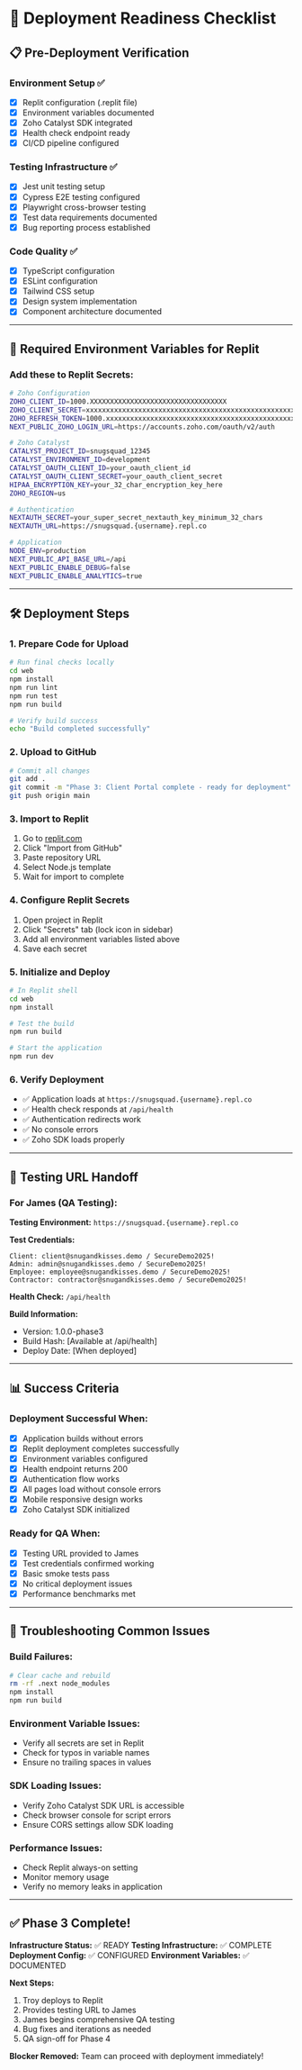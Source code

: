 # 🚀 Deployment Readiness Checklist

## 📋 **Pre-Deployment Verification**

### **Environment Setup** ✅
- [x] Replit configuration (.replit file)
- [x] Environment variables documented
- [x] Zoho Catalyst SDK integrated
- [x] Health check endpoint ready
- [x] CI/CD pipeline configured

### **Testing Infrastructure** ✅  
- [x] Jest unit testing setup
- [x] Cypress E2E testing configured
- [x] Playwright cross-browser testing
- [x] Test data requirements documented
- [x] Bug reporting process established

### **Code Quality** ✅
- [x] TypeScript configuration
- [x] ESLint configuration
- [x] Tailwind CSS setup
- [x] Design system implementation
- [x] Component architecture documented

---

## 🔧 **Required Environment Variables for Replit**

### **Add these to Replit Secrets:**

```bash
# Zoho Configuration
ZOHO_CLIENT_ID=1000.XXXXXXXXXXXXXXXXXXXXXXXXXXXXXXXXXX
ZOHO_CLIENT_SECRET=xxxxxxxxxxxxxxxxxxxxxxxxxxxxxxxxxxxxxxxxxxxxxxxxxxxxxxxxxxxxxxx
ZOHO_REFRESH_TOKEN=1000.xxxxxxxxxxxxxxxxxxxxxxxxxxxxxxxxxxxxxxxxxxxxxxxxxxxxxxxxxxxxxxx.xxxxxxxxxxxxxxxxxxxxxxxxxxxxxxxxxxxxxxxxxxxxxxxxxxxxxxxxxxxxxxx
NEXT_PUBLIC_ZOHO_LOGIN_URL=https://accounts.zoho.com/oauth/v2/auth

# Zoho Catalyst
CATALYST_PROJECT_ID=snugsquad_12345
CATALYST_ENVIRONMENT_ID=development
CATALYST_OAUTH_CLIENT_ID=your_oauth_client_id
CATALYST_OAUTH_CLIENT_SECRET=your_oauth_client_secret
HIPAA_ENCRYPTION_KEY=your_32_char_encryption_key_here
ZOHO_REGION=us

# Authentication
NEXTAUTH_SECRET=your_super_secret_nextauth_key_minimum_32_chars
NEXTAUTH_URL=https://snugsquad.{username}.repl.co

# Application
NODE_ENV=production
NEXT_PUBLIC_API_BASE_URL=/api
NEXT_PUBLIC_ENABLE_DEBUG=false
NEXT_PUBLIC_ENABLE_ANALYTICS=true
```

---

## 🛠 **Deployment Steps**

### **1. Prepare Code for Upload**
```bash
# Run final checks locally
cd web
npm install
npm run lint
npm run test
npm run build

# Verify build success
echo "Build completed successfully"
```

### **2. Upload to GitHub**
```bash
# Commit all changes
git add .
git commit -m "Phase 3: Client Portal complete - ready for deployment"
git push origin main
```

### **3. Import to Replit**
1. Go to [replit.com](https://replit.com)
2. Click "Import from GitHub" 
3. Paste repository URL
4. Select Node.js template
5. Wait for import to complete

### **4. Configure Replit Secrets**
1. Open project in Replit
2. Click "Secrets" tab (lock icon in sidebar)
3. Add all environment variables listed above
4. Save each secret

### **5. Initialize and Deploy**
```bash
# In Replit shell
cd web
npm install

# Test the build
npm run build

# Start the application  
npm run dev
```

### **6. Verify Deployment**
- ✅ Application loads at `https://snugsquad.{username}.repl.co`
- ✅ Health check responds at `/api/health`
- ✅ Authentication redirects work
- ✅ No console errors
- ✅ Zoho SDK loads properly

---

## 🧪 **Testing URL Handoff**

### **For James (QA Testing):**

**Testing Environment:** `https://snugsquad.{username}.repl.co`

**Test Credentials:**
```
Client: client@snugandkisses.demo / SecureDemo2025!
Admin: admin@snugandkisses.demo / SecureDemo2025!
Employee: employee@snugandkisses.demo / SecureDemo2025!
Contractor: contractor@snugandkisses.demo / SecureDemo2025!
```

**Health Check:** `/api/health`

**Build Information:**
- Version: 1.0.0-phase3
- Build Hash: [Available at /api/health]
- Deploy Date: [When deployed]

---

## 📊 **Success Criteria**

### **Deployment Successful When:**
- [x] Application builds without errors
- [x] Replit deployment completes successfully
- [x] Environment variables configured
- [x] Health endpoint returns 200
- [x] Authentication flow works
- [x] All pages load without console errors
- [x] Mobile responsive design works
- [x] Zoho Catalyst SDK initialized

### **Ready for QA When:**
- [x] Testing URL provided to James
- [x] Test credentials confirmed working
- [x] Basic smoke tests pass
- [x] No critical deployment issues
- [x] Performance benchmarks met

---

## 🚨 **Troubleshooting Common Issues**

### **Build Failures:**
```bash
# Clear cache and rebuild
rm -rf .next node_modules
npm install
npm run build
```

### **Environment Variable Issues:**
- Verify all secrets are set in Replit
- Check for typos in variable names
- Ensure no trailing spaces in values

### **SDK Loading Issues:**
- Verify Zoho Catalyst SDK URL is accessible
- Check browser console for script errors
- Ensure CORS settings allow SDK loading

### **Performance Issues:**
- Check Replit always-on setting
- Monitor memory usage
- Verify no memory leaks in application

---

## ✅ **Phase 3 Complete!**

**Infrastructure Status:** ✅ READY
**Testing Infrastructure:** ✅ COMPLETE  
**Deployment Config:** ✅ CONFIGURED
**Environment Variables:** ✅ DOCUMENTED

**Next Steps:**
1. Troy deploys to Replit
2. Provides testing URL to James
3. James begins comprehensive QA testing
4. Bug fixes and iterations as needed
5. QA sign-off for Phase 4

**Blocker Removed:** Team can proceed with deployment immediately!